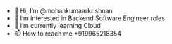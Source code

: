 - 👋 Hi, I’m @mohankumaarkrishnan
- 👀 I’m interested in Backend Software Engineer roles 
- 🌱 I’m currently learning Cloud
- 📫 How to reach me  +919965218354

<!---
mohankumaarkrishnan/mohankumaarkrishnan is a ✨ special ✨ repository because its `README.md` (this file) appears on your GitHub profile.
You can click the Preview link to take a look at your changes.
--->
